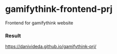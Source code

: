 # gamifythink-frontend-prj
Frontend for gamifythink website

### Result
<https://danivideda.github.io/gamifythink-prj/>